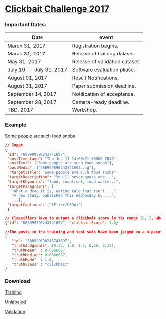 # [Clickbait Challenge 2017](http://www.clickbait-challenge.org/)

### Important Dates:

| Date                     | event                          |
| ------------------------ | ------------------------------ |
| March 31, 2017           | Registration begins.           |
| March 31, 2017           | Release of training dataset.   |
| May 31, 2017             | Release of validation dataset. |
| July 10 -- July 31, 2017 | Software evaluation phase.     |
| August 01, 2017          | Result Notifications.          |
| August 31, 2017          | Paper submission deadline.     |
| September 14, 2017       | Notification of acceptance.    |
| September 28, 2017       | Camera-ready deadline.         |
| TBD, 2017                | Workshop.                      |

 ### Example

[Some people are such food snobs](https://www.washingtonpost.com/news/wonk/wp/2015/06/11/some-people-are-such-food-snobs/?utm_term=.b5649733e9e7)

```json
// Input
{
 "id": "608999590243741697",
 "postTimestamp": "Thu Jun 11 14:09:51 +0000 2015",
 "postText": ["Some people are such food snobs"],
 "postMedia": ["608999590243741697.png"],
  "targetTitle": "Some people are such food snobs",
 "targetDescription": "You'll never guess one...",
 "targetKeywords": "food, foodfront, food waste...",
 "targetParagraphs": [
   "What a drag it is, eating kale that isn't ...",
   "A new study, published this Wednesday by ...", 
   ...],
 "targetCaptions": ["(Flikr/USDA)"]
 }
```

```json
// Classifiers have to output a clickbait score in the range [0,1], where a value of 1.0 denotes that a post is heavily click baiting.
{"id": "608999590243741697", "clickbaitScore": 1.0}
```

```json
//The posts in the training and test sets have been judged on a 4-point scale [0, 0.3, 0.66, 1] by at least five annotators.
{
   "id": "608999590243741697", 
   "truthJudgments": [0.33, 1.0, 1.0, 0.66, 0.33],
   "truthMean"  : 0.6666667,
   "truthMedian": 0.6666667,
   "truthMode"  : 1.0,
   "truthClass" : "clickbait"
}
```

### Download 

[Training](http://www.uni-weimar.de/medien/webis/corpora/corpus-webis-clickbait-16/clickbait17-train-170331.zip)

[Unlabeled](http://www.uni-weimar.de/medien/webis/corpora/corpus-webis-clickbait-16/clickbait17-unlabeled-170429.zip)

[Validation](http://www.uni-weimar.de/medien/webis/corpora/corpus-webis-clickbait-16/clickbait17-validation-170616.zip)


